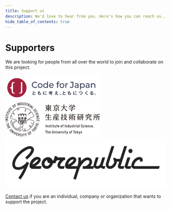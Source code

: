 ```yaml
---
title: Support us
description: We'd love to hear from you. Here's how you can reach us...
hide_table_of_contents: true
---
```


# Supporters

We are looking for people from all over the world to join and collaborate on this project.

<div class="container">
  <div class="row margin-vert--lg padding-vert--lg">
    <div class="col col--4">
      <a href="https://www.code4japan.org/">
        <img src="supporters/code4japan.png" alt="Code for Japan" class="item shadow--md" />
      </a>
    </div>
    <div class="col col--4">
      <a href="https://shiba.iis.u-tokyo.ac.jp/">
        <img src="supporters/iis-utokyo.png" alt="IIS - Tokyo University" class="item shadow--md" />
      </a>
    </div>
    <div class="col col--4">
      <a href="https://georepublic.info/">
        <img src="supporters/georepublic.png" alt="Georepublic" class="item shadow--md" />
      </a>
    </div>
  </div>
</div>

[Contact us](contact) if you are an individual, company or organization that wants to support the project.
